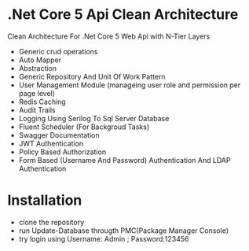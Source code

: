 # .Net Core 5 Api Clean Architecture
Clean Architecture For .Net Core 5 Web Api with N-Tier Layers

- Generic crud operations
- Auto Mapper
- Abstraction
- Generic Repository And Unit Of Work Pattern
- User Management Module (manageing user role and permission per page level)
- Redis Caching
- Audit Trails
- Logging Using Serilog To Sql Server Database
- Fluent Scheduler (For Backgroud Tasks)
- Swagger Documentation
- JWT Authentication
- Policy Based Authorization
- Form Based (Username And Password) Authentication And LDAP Authentication 
# Installation

- clone the repository
- run Update-Database througth PMC(Package Manager Console)
- try login using Username: Admin ; Password:123456
